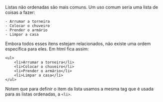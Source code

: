 Listas não ordenadas são mais comuns. Um uso comum seria uma lista de coisas a fazer:

    - Arrumar a torneira
    - Colocar o chuveiro
    - Prender o armário
    - Limpar a casa

Embora todos esses ítens estejam relacionados, não existe uma ordem específica para eles. Em
html fica assim:

    <ul>
        <li>Arrumar a torneira</li>
        <li>Colocar o chuveiro</li>
        <li>Prender o armário</li>
        <li>Limpar a casa</li>
    </ul>

Notem que para definir o item da lista usamos a mesma tag que é usada para as listas 
ordenadas, a `<li>`.
